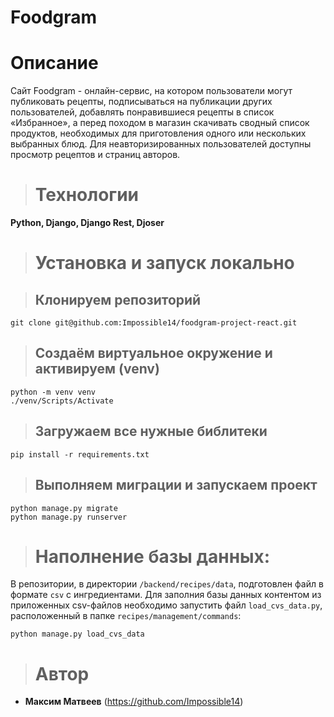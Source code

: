 # Foodgram

# Описание

Cайт Foodgram - онлайн-сервис, на котором пользователи могут публиковать рецепты, подписываться на публикации других пользователей, добавлять понравившиеся рецепты в список «Избранное», а перед походом в магазин скачивать сводный список продуктов, необходимых для приготовления одного или нескольких выбранных блюд. Для неавторизированных пользователей доступны просмотр рецептов и страниц авторов.

> # Технологии

**Python, Django, Django Rest, Djoser**

> # Установка и запуск локально

> ## Клонируем репозиторий
```
git clone git@github.com:Impossible14/foodgram-project-react.git
```
> ## Создаём виртуальное окружение и активируем (venv)
```
python -m venv venv
./venv/Scripts/Activate
```
> ## Загружаем все нужные библитеки
```
pip install -r requirements.txt
```
> ## Выполняем миграции и запускаем проект
```
python manage.py migrate
python manage.py runserver
```
> # Наполнение базы данных:
В репозитории, в директории ```/backend/recipes/data```, подготовлен файл в формате ```csv``` с ингредиентами. 
Для заполния базы данных контентом из приложенных csv-файлов необходимо запустить файл ```load_cvs_data.py```, расположенный в папке ```recipes/management/commands```:
```
python manage.py load_cvs_data
```

> # Автор
* **Максим Матвеев** (https://github.com/Impossible14)
